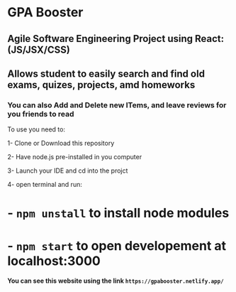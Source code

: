# GPA Booster

## Agile Software Engineering Project using React: (JS/JSX/CSS)

## Allows student to easily search and find old exams, quizes, projects, amd homeworks

### You can also Add and Delete new ITems, and leave reviews for you friends to read

To use you need to:

1- Clone or Download this repository

2- Have node.js pre-installed in you computer

3- Launch your IDE and cd into the projct

4- open terminal and run:

# - `npm unstall` to install node modules

# - `npm start` to open developement at localhost:3000

#### You can see this website using the link `https://gpabooster.netlify.app/`
